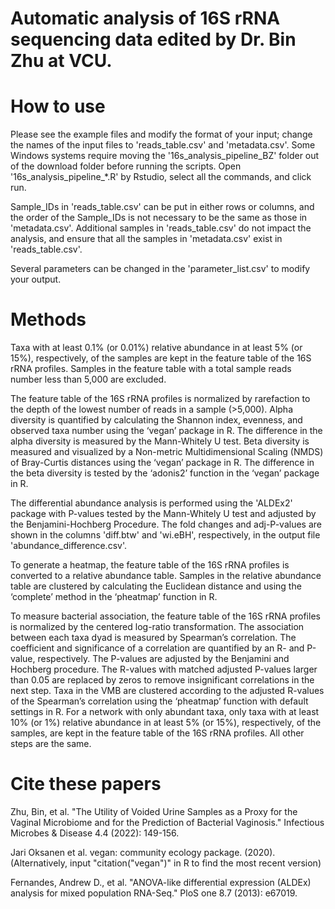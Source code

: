 # Automatic analysis of 16S rRNA sequencing data edited by Dr. Bin Zhu at VCU.

# How to use
Please see the example files and modify the format of your input; change the names of the input files to 'reads_table.csv' and 'metadata.csv'. Some Windows systems require moving the '16s_analysis_pipeline_BZ' folder out of the download folder before running the scripts. Open '16s_analysis_pipeline_*.R' by Rstudio, select all the commands, and click run.

Sample_IDs in 'reads_table.csv' can be put in either rows or columns, and the order of the Sample_IDs is not necessary to be the same as those in 'metadata.csv'. Additional samples in 'reads_table.csv' do not impact the analysis, and ensure that all the samples in 'metadata.csv' exist in 'reads_table.csv'.

Several parameters can be changed in the 'parameter_list.csv' to modify your output.

# Methods
Taxa with at least 0.1% (or 0.01%) relative abundance in at least 5% (or 15%), respectively, of the samples are kept in the feature table of the 16S rRNA profiles. Samples in the feature table with a total sample reads number less than 5,000 are excluded. 

The feature table of the 16S rRNA profiles is normalized by rarefaction to the depth of the lowest number of reads in a sample (>5,000). Alpha diversity is quantified by calculating the Shannon index, evenness, and observed taxa number using the ‘vegan’ package in R. The difference in the alpha diversity is measured by the Mann-Whitely U test. Beta diversity is measured and visualized by a Non-metric Multidimensional Scaling (NMDS) of Bray-Curtis distances using the ‘vegan’ package in R. The difference in the beta diversity is tested by the ‘adonis2’ function in the ‘vegan’ package in R. 

The differential abundance analysis is performed using the 'ALDEx2' package with P-values tested by the Mann-Whitely U test and adjusted by the Benjamini-Hochberg Procedure. The fold changes and adj-P-values are shown in the columns 'diff.btw' and 'wi.eBH', respectively, in the output file 'abundance_difference.csv'.

To generate a heatmap, the feature table of the 16S rRNA profiles is converted to a relative abundance table. Samples in the relative abundance table are clustered by calculating the Euclidean distance and using the ‘complete’ method in the ‘pheatmap’ function in R. 

To measure bacterial association, the feature table of the 16S rRNA profiles is normalized by the centered log-ratio transformation. The association between each taxa dyad is measured by Spearman’s correlation. The coefficient and significance of a correlation are quantified by an R- and P-value, respectively. The P-values are adjusted by the Benjamini and Hochberg procedure. The R-values with matched adjusted P-values larger than 0.05 are replaced by zeros to remove insignificant correlations in the next step. Taxa in the VMB are clustered according to the adjusted R-values of the Spearman’s correlation using the ‘pheatmap’ function with default settings in R. For a network with only abundant taxa, only taxa with at least 10% (or 1%) relative abundance in at least 5% (or 15%), respectively, of the samples, are kept in the feature table of the 16S rRNA profiles. All other steps are the same.

# Cite these papers
Zhu, Bin, et al. "The Utility of Voided Urine Samples as a Proxy for the Vaginal Microbiome and for the Prediction of Bacterial Vaginosis." Infectious Microbes & Disease 4.4 (2022): 149-156.

Jari Oksanen et al. vegan: community ecology package. (2020). (Alternatively, input "citation("vegan")" in R to find the most recent version)

Fernandes, Andrew D., et al. "ANOVA-like differential expression (ALDEx) analysis for mixed population RNA-Seq." PloS one 8.7 (2013): e67019.
